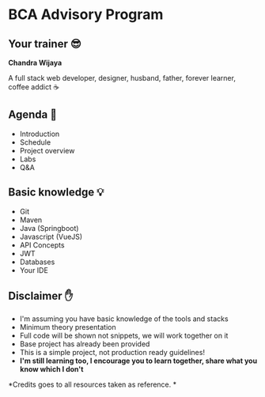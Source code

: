 # BCA Advisory Program

## Your trainer 😎
**Chandra Wijaya**

A full stack web developer, designer, husband, father, forever learner, coffee addict ☕

## Agenda 📒
- Introduction
- Schedule
- Project overview
- Labs
- Q&A

## Basic knowledge 💡
- Git
- Maven
- Java (Springboot)
- Javascript (VueJS)
- API Concepts
- JWT
- Databases
- Your IDE

## Disclaimer ✋

- I'm assuming you have basic knowledge of the tools and stacks
- Minimum theory presentation
- Full code will be shown not snippets, we will work together on it
- Base project has already been provided
- This is a simple project, not production ready guidelines!
- **I'm still learning too, I encourage you to learn together, share what you know which I don't**


*Credits goes to all resources taken as reference. *
